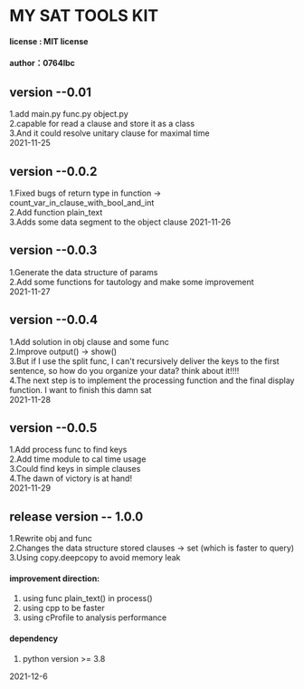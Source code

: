# MY SAT TOOLS KIT
#### license : MIT license   
#### author：0764lbc
## version --0.01
1.add main.py func.py object.py   
2.capable for read a clause and store it as a class  
3.And it could resolve unitary clause for maximal time   
2021-11-25

## version --0.0.2
1.Fixed bugs of return type in function -> count_var_in_clause_with_bool_and_int  
2.Add function plain_text   
3.Adds some data segment to the object clause 
2021-11-26

## version --0.0.3
1.Generate the data structure of params   
2.Add some functions for tautology and make some improvement   
2021-11-27

## version --0.0.4
1.Add solution in obj clause and some func  
2.Improve output() -> show()  
3.But if I use the split func, I can't recursively deliver the keys to the first sentence, so how do you organize your data? think about it!!!!  
4.The next step is to implement the processing function and the final display function.
I want to finish this damn sat  
2021-11-28

## version --0.0.5
1.Add process func to find keys  
2.Add time module to cal time usage   
3.Could find keys in simple clauses  
4.The dawn of victory is at hand!  
2021-11-29

## release version -- 1.0.0
1.Rewrite obj and func  
2.Changes the data structure stored clauses -> set (which is faster to query)  
3.Using copy.deepcopy to avoid memory leak

#### improvement direction:  
1. using func plain_text() in process()
2. using cpp to be faster
3. using cProfile to analysis performance
#### dependency
1. python version >= 3.8  

2021-12-6
